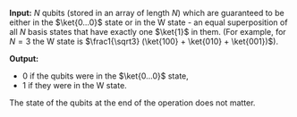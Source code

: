 **Input:** 
$N$ qubits (stored in an array of length $N$) which are guaranteed to be either in the $\ket{0...0}$ state or in the W state - an equal superposition of all $N$ basis states that have exactly one $\ket{1}$ in them. (For example, for $N = 3$ the W state is $\frac1{\sqrt3} (\ket{100} + \ket{010} + \ket{001})$).

**Output:**
* 0 if the qubits were in the $\ket{0...0}$ state,
* 1 if they were in the W state.

The state of the qubits at the end of the operation does not matter.
